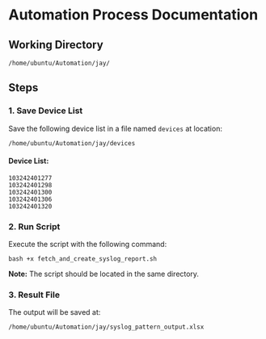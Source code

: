 # Automation Process Documentation

## Working Directory
```
/home/ubuntu/Automation/jay/
```

## Steps

### 1. Save Device List
Save the following device list in a file named `devices` at location:
```
/home/ubuntu/Automation/jay/devices
```
#### Device List:
```
103242401277
103242401298
103242401300
103242401306
103242401320
```

### 2. Run Script
Execute the script with the following command:
```
bash +x fetch_and_create_syslog_report.sh
```
**Note:** The script should be located in the same directory.

### 3. Result File
The output will be saved at:
```
/home/ubuntu/Automation/jay/syslog_pattern_output.xlsx
```

